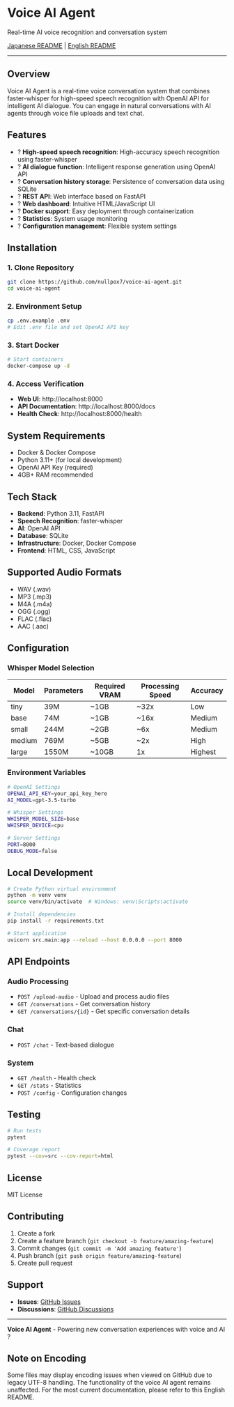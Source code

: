 # Voice AI Agent

Real-time AI voice recognition and conversation system

[Japanese README](README_JP.md) | [English README](README.md)

---

## Overview

Voice AI Agent is a real-time voice conversation system that combines faster-whisper for high-speed speech recognition with OpenAI API for intelligent AI dialogue. You can engage in natural conversations with AI agents through voice file uploads and text chat.

## Features

- ? **High-speed speech recognition**: High-accuracy speech recognition using faster-whisper
- ? **AI dialogue function**: Intelligent response generation using OpenAI API
- ? **Conversation history storage**: Persistence of conversation data using SQLite
- ? **REST API**: Web interface based on FastAPI
- ? **Web dashboard**: Intuitive HTML/JavaScript UI
- ? **Docker support**: Easy deployment through containerization
- ? **Statistics**: System usage monitoring
- ? **Configuration management**: Flexible system settings

## Installation

### 1. Clone Repository

```bash
git clone https://github.com/nullpox7/voice-ai-agent.git
cd voice-ai-agent
```

### 2. Environment Setup

```bash
cp .env.example .env
# Edit .env file and set OpenAI API key
```

### 3. Start Docker

```bash
# Start containers
docker-compose up -d
```

### 4. Access Verification

- **Web UI**: http://localhost:8000
- **API Documentation**: http://localhost:8000/docs
- **Health Check**: http://localhost:8000/health

## System Requirements

- Docker & Docker Compose
- Python 3.11+ (for local development)
- OpenAI API Key (required)
- 4GB+ RAM recommended

## Tech Stack

- **Backend**: Python 3.11, FastAPI
- **Speech Recognition**: faster-whisper
- **AI**: OpenAI API
- **Database**: SQLite
- **Infrastructure**: Docker, Docker Compose
- **Frontend**: HTML, CSS, JavaScript

## Supported Audio Formats

- WAV (.wav)
- MP3 (.mp3)
- M4A (.m4a)
- OGG (.ogg)
- FLAC (.flac)
- AAC (.aac)

## Configuration

### Whisper Model Selection

| Model | Parameters | Required VRAM | Processing Speed | Accuracy |
|-------|------------|---------------|------------------|----------|
| tiny | 39M | ~1GB | ~32x | Low |
| base | 74M | ~1GB | ~16x | Medium |
| small | 244M | ~2GB | ~6x | Medium |
| medium | 769M | ~5GB | ~2x | High |
| large | 1550M | ~10GB | 1x | Highest |

### Environment Variables

```bash
# OpenAI Settings
OPENAI_API_KEY=your_api_key_here
AI_MODEL=gpt-3.5-turbo

# Whisper Settings
WHISPER_MODEL_SIZE=base
WHISPER_DEVICE=cpu

# Server Settings
PORT=8000
DEBUG_MODE=false
```

## Local Development

```bash
# Create Python virtual environment
python -m venv venv
source venv/bin/activate  # Windows: venv\Scripts\activate

# Install dependencies
pip install -r requirements.txt

# Start application
uvicorn src.main:app --reload --host 0.0.0.0 --port 8000
```

## API Endpoints

### Audio Processing
- `POST /upload-audio` - Upload and process audio files
- `GET /conversations` - Get conversation history
- `GET /conversations/{id}` - Get specific conversation details

### Chat
- `POST /chat` - Text-based dialogue

### System
- `GET /health` - Health check
- `GET /stats` - Statistics
- `POST /config` - Configuration changes

## Testing

```bash
# Run tests
pytest

# Coverage report
pytest --cov=src --cov-report=html
```

## License

MIT License

## Contributing

1. Create a fork
2. Create a feature branch (`git checkout -b feature/amazing-feature`)
3. Commit changes (`git commit -m 'Add amazing feature'`)
4. Push branch (`git push origin feature/amazing-feature`)
5. Create pull request

## Support

- **Issues**: [GitHub Issues](https://github.com/nullpox7/voice-ai-agent/issues)
- **Discussions**: [GitHub Discussions](https://github.com/nullpox7/voice-ai-agent/discussions)

---

**Voice AI Agent** - Powering new conversation experiences with voice and AI ?

## Note on Encoding

Some files may display encoding issues when viewed on GitHub due to legacy UTF-8 handling. The functionality of the voice AI agent remains unaffected. For the most current documentation, please refer to this English README.